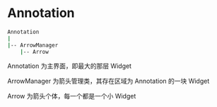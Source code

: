 # Annotation

```bash
Annotation
|
|-- ArrowManager
    |-- Arrow
```

Annotation 为主界面，即最大的那层 Widget

ArrowManager 为箭头管理类，其存在区域为 Annotation 的一块 Widget

Arrow 为箭头个体，每一个都是一个小 Widget
